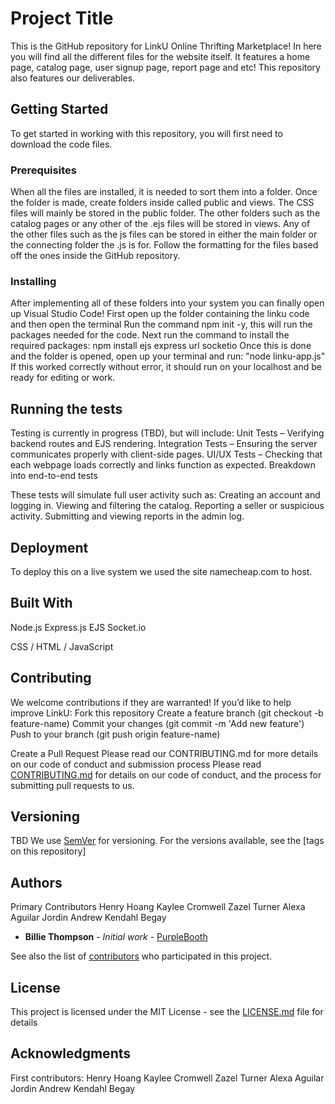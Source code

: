 # Project Title

This is the GitHub repository for LinkU Online Thrifting Marketplace! In here you will find all the different files for the website itself. It features a home page, catalog page, user signup page, report page and etc!
This repository also features our deliverables.
## Getting Started

To get started in working with this repository, you will first need to download the code files.
### Prerequisites
When all the files are installed, it is needed to sort them into a folder. Once the folder is made, create folders inside called public and views.
The CSS files will mainly be stored in the public folder.
The other folders such as the catalog pages or any other of the .ejs files will be stored in views.
Any of the other files such as the js files can be stored in either the main folder or the connecting folder the .js is for.
Follow the formatting for the files based off the ones inside the GitHub repository.

### Installing
After implementing all of these folders into your system you can finally open up Visual Studio Code!
First open up the folder containing the linku code and then open the terminal
Run the command npm init -y, this will run the packages needed for the code. 
Next run the command to install the required packages:
npm install ejs express url socketio
Once this is done and the folder is opened, open up your terminal and run:
"node linku-app.js"
If this worked correctly without error, it should run on your localhost and be ready for editing or work.

## Running the tests

Testing is currently in progress (TBD), but will include:
Unit Tests – Verifying backend routes and EJS rendering.
Integration Tests – Ensuring the server communicates properly with client-side pages.
UI/UX Tests – Checking that each webpage loads correctly and links function as expected.
Breakdown into end-to-end tests

These tests will simulate full user activity such as:
Creating an account and logging in.
Viewing and filtering the catalog.
Reporting a seller or suspicious activity.
Submitting and viewing reports in the admin log.

## Deployment

To deploy this on a live system we used the site namecheap.com to host.
## Built With
Node.js
Express.js 
EJS
Socket.io 

CSS / HTML / JavaScript
## Contributing
We welcome contributions if they are warranted!
If you’d like to help improve LinkU:
Fork this repository
Create a feature branch (git checkout -b feature-name)
Commit your changes (git commit -m 'Add new feature')
Push to your branch (git push origin feature-name)

Create a Pull Request
Please read our CONTRIBUTING.md
 for more details on our code of conduct and submission process
Please read [CONTRIBUTING.md](https://gist.github.com/PurpleBooth/b24679402957c63ec426) for details on our code of conduct, and the process for submitting pull requests to us.

## Versioning
TBD
We use [SemVer](http://semver.org/) for versioning. For the versions available, see the [tags on this repository]

## Authors
Primary Contributors
Henry Hoang
Kaylee Cromwell
Zazel Turner
Alexa Aguilar
Jordin Andrew
Kendahl Begay
* **Billie Thompson** - *Initial work* - [PurpleBooth](https://github.com/PurpleBooth)

See also the list of [contributors](https://github.com/your/project/contributors) who participated in this project.

## License

This project is licensed under the MIT License - see the [LICENSE.md](LICENSE.md) file for details

## Acknowledgments
First contributors:
Henry Hoang
Kaylee Cromwell
Zazel Turner
Alexa Aguilar
Jordin Andrew
Kendahl Begay

